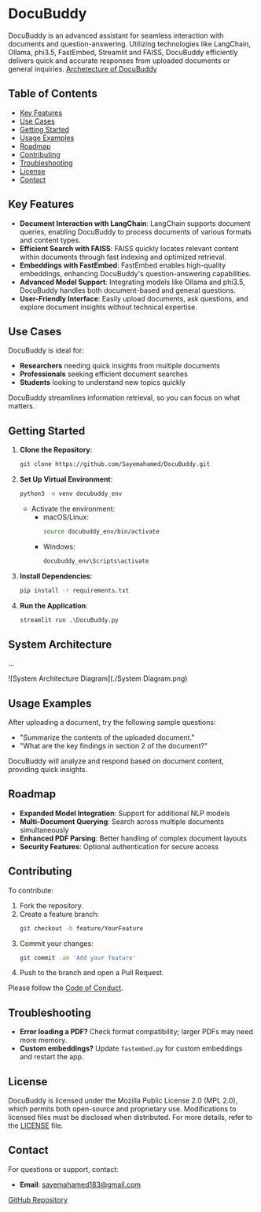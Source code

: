 # DocuBuddy

DocuBuddy is an advanced assistant for seamless interaction with documents and question-answering. Utilizing technologies like LangChain, Ollama, phi3.5, FastEmbed, Streamlit and FAISS, DocuBuddy efficiently delivers quick and accurate responses from uploaded documents or general inquiries.
[Archetecture of DocuBuddy](https://app.eraser.io/workspace/6rhglH5bcLJdhtmP1qjM?origin=share)

## Table of Contents
- [Key Features](#key-features)
- [Use Cases](#use-cases)
- [Getting Started](#getting-started)
- [Usage Examples](#usage-examples)
- [Roadmap](#roadmap)
- [Contributing](#contributing)
- [Troubleshooting](#troubleshooting)
- [License](#license)
- [Contact](#contact)

## Key Features

- **Document Interaction with LangChain**: LangChain supports document queries, enabling DocuBuddy to process documents of various formats and content types.
- **Efficient Search with FAISS**: FAISS quickly locates relevant content within documents through fast indexing and optimized retrieval.
- **Embeddings with FastEmbed**: FastEmbed enables high-quality embeddings, enhancing DocuBuddy's question-answering capabilities.
- **Advanced Model Support**: Integrating models like Ollama and phi3.5, DocuBuddy handles both document-based and general questions.
- **User-Friendly Interface**: Easily upload documents, ask questions, and explore document insights without technical expertise.

## Use Cases

DocuBuddy is ideal for:
- **Researchers** needing quick insights from multiple documents
- **Professionals** seeking efficient document searches
- **Students** looking to understand new topics quickly

DocuBuddy streamlines information retrieval, so you can focus on what matters.

## Getting Started

1. **Clone the Repository**:
   ```bash
   git clone https://github.com/Sayemahamed/DocuBuddy.git
   ```

2. **Set Up Virtual Environment**:
   ```bash
   python3 -m venv docubuddy_env
   ```
   - Activate the environment:
     - macOS/Linux:
       ```bash
       source docubuddy_env/bin/activate
       ```
     - Windows:
       ```bash
       docubuddy_env\Scripts\activate
       ```

3. **Install Dependencies**:
   ```bash
   pip install -r requirements.txt
   ```

4. **Run the Application**:
   ```bash
   streamlit run .\DocuBuddy.py
   ```
## System Architecture

...

![System Architecture Diagram](./System Diagram.png)
## Usage Examples

After uploading a document, try the following sample questions:
- "Summarize the contents of the uploaded document."
- "What are the key findings in section 2 of the document?"

DocuBuddy will analyze and respond based on document content, providing quick insights.

## Roadmap

- **Expanded Model Integration**: Support for additional NLP models
- **Multi-Document Querying**: Search across multiple documents simultaneously
- **Enhanced PDF Parsing**: Better handling of complex document layouts
- **Security Features**: Optional authentication for secure access

## Contributing

To contribute:
1. Fork the repository.
2. Create a feature branch:
   ```bash
   git checkout -b feature/YourFeature
   ```
3. Commit your changes:
   ```bash
   git commit -am 'Add your feature'
   ```
4. Push to the branch and open a Pull Request.

Please follow the [Code of Conduct](CODE_OF_CONDUCT.md).

## Troubleshooting

- **Error loading a PDF?** Check format compatibility; larger PDFs may need more memory.
- **Custom embeddings?** Update `fastembed.py` for custom embeddings and restart the app.

## License

DocuBuddy is licensed under the Mozilla Public License 2.0 (MPL 2.0), which permits both open-source and proprietary use. Modifications to licensed files must be disclosed when distributed. For more details, refer to the [LICENSE](LICENSE) file.

## Contact

For questions or support, contact:
- **Email**: sayemahamed183@gmail.com


[GitHub Repository](https://github.com/Sayemahamed/DocuBuddy)


